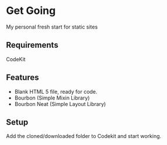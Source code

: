 # Get Going
My personal fresh start for static sites

## Requirements
CodeKit

## Features
- Blank HTML 5 file, ready for code.
- Bourbon (Simple Mixin Library)
- Bourbon Neat (Simple Layout Library)

## Setup
Add the cloned/downloaded folder to Codekit and start working.